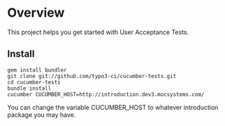 # Overview

This project helps you get started with User Acceptance Tests.

## Install

	gem install bundler
	git clone git://github.com/typo3-ci/cucumber-tests.git
	cd cucumber-tests
	bundle install
	cucumber CUCUMBER_HOST=http://introduction.dev3.mocsystems.com/

You can change the variable CUCUMBER_HOST to whatever introduction package you may have.